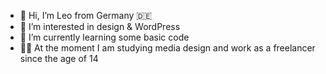 - 👋 Hi, I’m Leo from Germany 🇩🇪
- 👀 I’m interested in design & WordPress
- 🌱 I’m currently learning some basic code
- 👨‍💻 At the moment I am studying media design and work as a freelancer since the age of 14

<!---
leoschml/leoschml is a ✨ special ✨ repository because its `README.md` (this file) appears on your GitHub profile.
You can click the Preview link to take a look at your changes.
--->
